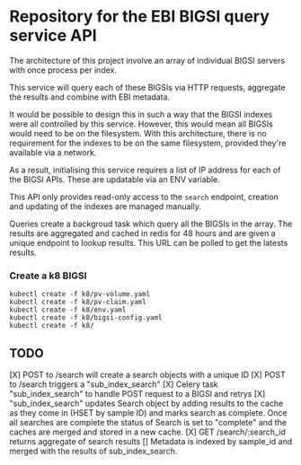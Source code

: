 # Repository for the EBI BIGSI query service API 

The architecture of this project involve an array of individual BIGSI servers with once process per index. 


This service will query each of these BIGSIs via HTTP requests, aggregate the results and combine with EBI metadata. 

It would be possible to design this in such a way that the BIGSI indexes were all controlled by this service. However, this would mean all BIGSIs would need to be on the filesystem. With this architecture, there is no requirement for the indexes to be on the same filesystem, provided they're available via a network. 

As a result, initialising this service requires a list of IP address for each of the BIGSI APIs. These are updatable via an ENV variable.

This API only provides read-only access to the `search` endpoint, creation and updating of the indexes are managed manually.

Queries create a backgroud task which query all the BIGSIs in the array. The results are aggregated and cached in redis for 48 hours and are given a unique endpoint to lookup results. This URL can be polled to get the latests results. 

### Create a k8 BIGSI

```
kubectl create -f k8/pv-volume.yaml
kubectl create -f k8/pv-claim.yaml
kubectl create -f k8/env.yaml
kubectl create -f k8/bigsi-config.yaml
kubectl create -f k8/
```


## TODO
[X] POST to /search will create a search objects with a unique ID
[X] POST to /search triggers a "sub_index_search"
[X] Celery task "sub_index_search" to handle POST request to a BIGSI and retrys
[X] "sub_index_search" updates Search object by adding results to the cache as they come in (HSET by sample ID) and marks search as complete. Once all searches are complete the status of Search is set to "complete" and the caches are merged and stored in a new cache. 
[X] GET /search/:search_id returns aggregate of search results 
[] Metadata is indexed by sample_id and merged with the results of sub_index_search.

